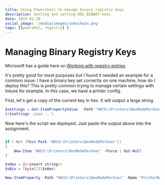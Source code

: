 ```yaml
---
title: Using Powershell to manage binary registry keys
description: Getting and setting REG_BINARY keys
date: 2025-02-20
social_image: '/media/images/somuchwin.png'
tags: [[pwershel, registry] ]
---
```

# Managing Binary Registry Keys

Microsoft has a guide here on [Working with registry entries](https://learn.microsoft.com/en-us/powershell/scripting/samples/working-with-registry-entries?view=powershell-7.5).

It's pretty good for most purposes but I found it needed an example for a common issue: I have a binary key set correctly on one machine, how do I deploy this? This is pretty common trying to manage certain settings with Intune for example. In this case, we have a printer config.

First, let's get a copy of the current key in hex. It will output a large string.

```powershell
$settings = Get-ItemPropertyValue  -Path "HKCU:\Printers\DevModePerUser" -Name "PrinterName"
$($settings -join ',')

```

Now here's the script we deployed. Just paste the output above into the assignment.

```powershell

If (-Not (Test-Path 'HKCU:\Printers\DevModePerUser'))
{
    New-Item 'HKCU:\Printers\DevModePerUser' -Force | Out-Null
}

$sHex = @(<insert string>)
$sBin = [byte[]]($sHex)

New-ItemProperty -Path "HKCU:\Printers\DevModePerUser" -Name "PrinterName" -Value $sBin -PropertyType Binary -Force

```
